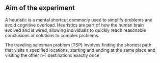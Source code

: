 ## Aim of the experiment


 A heuristic is a mental shortcut commonly used to simplify problems and avoid cognitive overload. Heuristics are part of how the human brain evolved and is wired, allowing individuals to quickly reach reasonable conclusions or solutions to complex problems.

 The traveling salesman problem (TSP) involves finding the shortest path that visits n specified locations, starting and ending at the same place and visiting the other n-1 destinations exactly once
